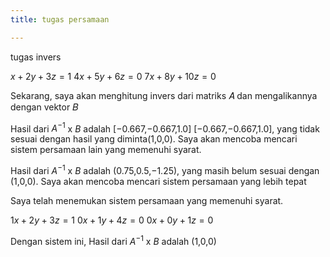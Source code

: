 ```yaml
---
title: tugas persamaan

---
```


tugas invers

$x+2y+3z=1$
$4x+5y+6z=0$
$7x+8y+10z=0$

Sekarang, saya akan menghitung invers dari matriks 
𝐴 dan mengalikannya dengan vektor 𝐵

Hasil dari $A^{-1}$ x $B$ adalah [−0.667,−0.667,1.0]
[−0.667,−0.667,1.0], yang tidak sesuai dengan hasil yang diminta(1,0,0). Saya akan mencoba mencari sistem persamaan lain yang memenuhi syarat.

Hasil dari $A^{-1}$ x $B$ adalah (0.75,0.5,−1.25), yang masih belum sesuai dengan (1,0,0). Saya akan mencoba mencari sistem persamaan yang lebih tepat

Saya telah menemukan sistem persamaan yang memenuhi syarat.

$1x + 2y + 3z = 1$
$0x +1y +4z = 0$
$0x + 0y + 1z = 0$

Dengan sistem ini, Hasil dari $A^{-1}$ x $B$ adalah (1,0,0)